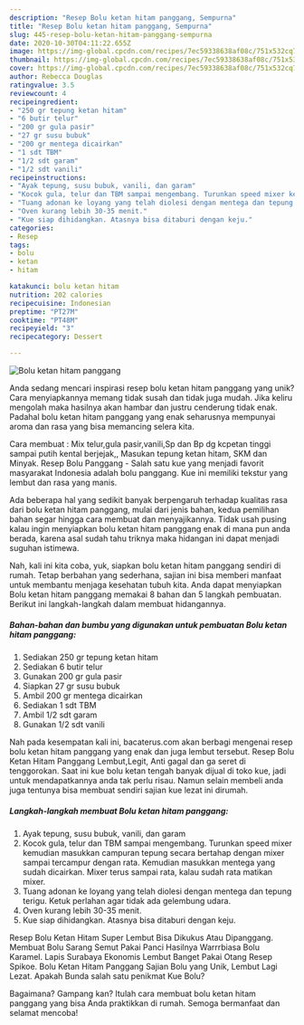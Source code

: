 ```yaml
---
description: "Resep Bolu ketan hitam panggang, Sempurna"
title: "Resep Bolu ketan hitam panggang, Sempurna"
slug: 445-resep-bolu-ketan-hitam-panggang-sempurna
date: 2020-10-30T04:11:22.655Z
image: https://img-global.cpcdn.com/recipes/7ec59338638af08c/751x532cq70/bolu-ketan-hitam-panggang-foto-resep-utama.jpg
thumbnail: https://img-global.cpcdn.com/recipes/7ec59338638af08c/751x532cq70/bolu-ketan-hitam-panggang-foto-resep-utama.jpg
cover: https://img-global.cpcdn.com/recipes/7ec59338638af08c/751x532cq70/bolu-ketan-hitam-panggang-foto-resep-utama.jpg
author: Rebecca Douglas
ratingvalue: 3.5
reviewcount: 4
recipeingredient:
- "250 gr tepung ketan hitam"
- "6 butir telur"
- "200 gr gula pasir"
- "27 gr susu bubuk"
- "200 gr mentega dicairkan"
- "1 sdt TBM"
- "1/2 sdt garam"
- "1/2 sdt vanili"
recipeinstructions:
- "Ayak tepung, susu bubuk, vanili, dan garam"
- "Kocok gula, telur dan TBM sampai mengembang. Turunkan speed mixer kemudian masukkan campuran tepung secara bertahap dengan mixer sampai tercampur dengan rata. Kemudian masukkan mentega yang sudah dicairkan. Mixer terus sampai rata, kalau sudah rata matikan mixer."
- "Tuang adonan ke loyang yang telah diolesi dengan mentega dan tepung terigu. Ketuk perlahan agar tidak ada gelembung udara."
- "Oven kurang lebih 30-35 menit."
- "Kue siap dihidangkan. Atasnya bisa ditaburi dengan keju."
categories:
- Resep
tags:
- bolu
- ketan
- hitam

katakunci: bolu ketan hitam 
nutrition: 202 calories
recipecuisine: Indonesian
preptime: "PT27M"
cooktime: "PT48M"
recipeyield: "3"
recipecategory: Dessert

---
```



![Bolu ketan hitam panggang](https://img-global.cpcdn.com/recipes/7ec59338638af08c/751x532cq70/bolu-ketan-hitam-panggang-foto-resep-utama.jpg)

Anda sedang mencari inspirasi resep bolu ketan hitam panggang yang unik? Cara menyiapkannya memang tidak susah dan tidak juga mudah. Jika keliru mengolah maka hasilnya akan hambar dan justru cenderung tidak enak. Padahal bolu ketan hitam panggang yang enak seharusnya mempunyai aroma dan rasa yang bisa memancing selera kita.

Cara membuat : Mix telur,gula pasir,vanili,Sp dan Bp dg kcpetan tinggi sampai putih kental berjejak,, Masukan tepung ketan hitam, SKM dan Minyak. Resep Bolu Panggang - Salah satu kue yang menjadi favorit masyarakat Indonesia adalah bolu panggang. Kue ini memiliki tekstur yang lembut dan rasa yang manis.

Ada beberapa hal yang sedikit banyak berpengaruh terhadap kualitas rasa dari bolu ketan hitam panggang, mulai dari jenis bahan, kedua pemilihan bahan segar hingga cara membuat dan menyajikannya. Tidak usah pusing kalau ingin menyiapkan bolu ketan hitam panggang enak di mana pun anda berada, karena asal sudah tahu triknya maka hidangan ini dapat menjadi suguhan istimewa.


Nah, kali ini kita coba, yuk, siapkan bolu ketan hitam panggang sendiri di rumah. Tetap berbahan yang sederhana, sajian ini bisa memberi manfaat untuk membantu menjaga kesehatan tubuh kita. Anda dapat menyiapkan Bolu ketan hitam panggang memakai 8 bahan dan 5 langkah pembuatan. Berikut ini langkah-langkah dalam membuat hidangannya.

<!--inarticleads1-->

##### Bahan-bahan dan bumbu yang digunakan untuk pembuatan Bolu ketan hitam panggang:

1. Sediakan 250 gr tepung ketan hitam
1. Sediakan 6 butir telur
1. Gunakan 200 gr gula pasir
1. Siapkan 27 gr susu bubuk
1. Ambil 200 gr mentega dicairkan
1. Sediakan 1 sdt TBM
1. Ambil 1/2 sdt garam
1. Gunakan 1/2 sdt vanili


Nah pada kesempatan kali ini, bacaterus.com akan berbagi mengenai resep bolu ketan hitam panggang yang enak dan juga lembut tersebut. Resep Bolu Ketan Hitam Panggang Lembut,Legit, Anti gagal dan ga seret di tenggorokan. Saat ini kue bolu ketan tengah banyak dijual di toko kue, jadi untuk mendapatkannya anda tak perlu risau. Namun selain membeli anda juga tentunya bisa membuat sendiri sajian kue lezat ini dirumah. 

<!--inarticleads2-->

##### Langkah-langkah membuat Bolu ketan hitam panggang:

1. Ayak tepung, susu bubuk, vanili, dan garam
1. Kocok gula, telur dan TBM sampai mengembang. Turunkan speed mixer kemudian masukkan campuran tepung secara bertahap dengan mixer sampai tercampur dengan rata. Kemudian masukkan mentega yang sudah dicairkan. Mixer terus sampai rata, kalau sudah rata matikan mixer.
1. Tuang adonan ke loyang yang telah diolesi dengan mentega dan tepung terigu. Ketuk perlahan agar tidak ada gelembung udara.
1. Oven kurang lebih 30-35 menit.
1. Kue siap dihidangkan. Atasnya bisa ditaburi dengan keju.


Resep Bolu Ketan Hitam Super Lembut Bisa Dikukus Atau Dipanggang. Membuat Bolu Sarang Semut Pakai Panci Hasilnya Warrrbiasa Bolu Karamel. Lapis Surabaya Ekonomis Lembut Banget Pakai Otang Resep Spikoe. Bolu Ketan Hitam Panggang Sajian Bolu yang Unik, Lembut Lagi Lezat. Apakah Bunda salah satu penikmat Kue Bolu? 

Bagaimana? Gampang kan? Itulah cara membuat bolu ketan hitam panggang yang bisa Anda praktikkan di rumah. Semoga bermanfaat dan selamat mencoba!
